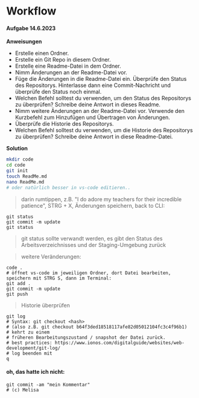 # Workflow

#### Aufgabe 14.6.2023

**Anweisungen**
* Erstelle einen Ordner.
* Erstelle ein Git Repo in diesem Ordner.
* Erstelle eine Readme-Datei in dem Ordner.
* Nimm Änderungen an der Readme-Datei vor.
* Füge die Änderungen in die Readme-Datei ein. Überprüfe den Status des Repositorys. Hinterlasse dann eine Commit-Nachricht und überprüfe den Status noch einmal.
* Welchen Befehl solltest du verwenden, um den Status des Repositorys zu überprüfen? Schreibe deine Antwort in dieses Readme.
* Nimm weitere Änderungen an der Readme-Datei vor. Verwende den Kurzbefehl zum Hinzufügen und Übertragen von Änderungen.
* Überprüfe die Historie des Repositorys.
* Welchen Befehl solltest du verwenden, um die Historie des Repositorys zu überprüfen? Schreibe deine Antwort in diese Readme-Datei.

**Solution**

```bash
mkdir code
cd code
git init
touch ReadMe.md
nano ReadMe.md 
# oder natürlich besser in vs-code editieren..
```
> darin rumtippen, z.B. "I do adore my teachers for their incredible patience", STRG + X, Änderungen speichern, back to CLI:

```git
git status
git commit -m update
git status
```
> git status sollte verwandt werden, es gibt den Status des Arbeitsverzeichnisses und der Staging-Umgebung zurück

> weitere Veränderungen:

```git
code .
# öffnet vs-code im jeweiligen Ordner, dort Datei bearbeiten, speichern mit STRG S, dann im Terminal:
git add .
git commit -m update
git push
```

> Historie überprüfen
```git
git log
# Syntax: git checkout <hash> 
# (also z.B. git checkout b64f3ded18518117afe82d05012104fc3c4f96b1)
# kehrt zu einem
# früheren Bearbeitungszustand / snapshot der Datei zurück.
# best practices: https://www.ionos.com/digitalguide/websites/web-development/git-log/
# log beenden mit 
q
```

#### oh, das hatte ich nicht:

```git
git commit -am "mein Kommentar"
# (c) Melisa
```